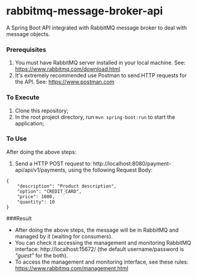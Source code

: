 # rabbitmq-message-broker-api
A Spring Boot API integrated with RabbitMQ message broker to deal with message objects.

### Prerequisites
1. You must have RabbitMQ server installed in your local machine. See: https://www.rabbitmq.com/download.html
2. It's extremely recommended use Postman to send HTTP requests for the API. See: https://www.postman.com

### To Execute
1. Clone this repository;
2. In the root project directory, run ```mvn spring-boot:run``` to start the application;

### To Use
After doing the above steps:
1. Send a HTTP POST request to: http://localhost:8080/payment-api/api/v1/payments, using the following Request Body:

```
{
    "description": "Product description",
    "option": "CREDIT_CARD",
    "price": 1000,
    "quantity": 10
}
```

###Result
- After doing the above steps, the message will be in RabbitMQ and managed by it (waiting for consumers).
- You can check it accessing the management and monitoring RabbitMQ interface: http://localhost:15672/ (the default username/password is <i>"guest"</i> for the both).
- To access the management and monitoring interface, see these rules: https://www.rabbitmq.com/management.html


